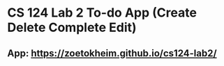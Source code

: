 # CS 124 Lab 2 To-do App (Create Delete Complete Edit)

## App: https://zoetokheim.github.io/cs124-lab2/
